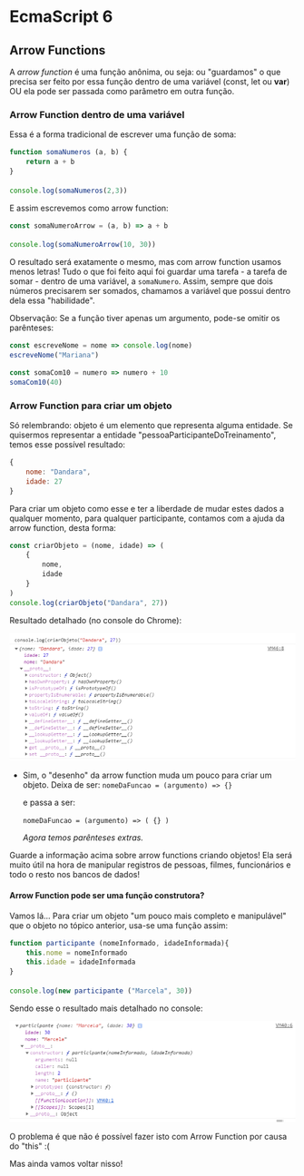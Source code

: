 # EcmaScript 6

## Arrow Functions

A _arrow function_ é uma função anônima, ou seja: ou "guardamos" o que precisa ser feito por essa função dentro de uma variável (const, let ou **var**) OU ela pode ser passada como parâmetro em outra função.

### Arrow Function dentro de uma variável

Essa é a forma tradicional de escrever uma função de soma:

```js
function somaNumeros (a, b) {
    return a + b
}

console.log(somaNumeros(2,3))
```

E assim escrevemos como arrow function:

```js
const somaNumeroArrow = (a, b) => a + b

console.log(somaNumeroArrow(10, 30))
```

O resultado será exatamente o mesmo, mas com arrow function usamos menos letras! Tudo o que foi feito aqui foi guardar uma tarefa - a tarefa de somar - dentro de uma variável, a `somaNumero`. Assim, sempre que dois números precisarem ser somados, chamamos a variável que possui dentro dela essa "habilidade".

Observação: Se a função tiver apenas um argumento, pode-se omitir os parênteses:

```js
const escreveNome = nome => console.log(nome)
escreveNome("Mariana")
```

```js
const somaCom10 = numero => numero + 10
somaCom10(40)
```

### Arrow Function para criar um objeto

Só relembrando: objeto é um elemento que representa alguma entidade. Se quisermos representar a entidade "pessoaParticipanteDoTreinamento", temos esse possível resultado:

```js
{
    nome: "Dandara",
    idade: 27
}
```

Para criar um objeto como esse e ter a liberdade de mudar estes dados a qualquer momento, para qualquer participante, contamos com a ajuda da arrow function, desta forma:

```js
const criarObjeto = (nome, idade) => (
    {
        nome, 
        idade
    }
)
console.log(criarObjeto("Dandara", 27))
```

Resultado detalhado (no console do Chrome):

![](.\assets\03-01-object-dandara.png)

* Sim, o "desenho" da arrow function muda um pouco para criar um objeto. Deixa de ser:
  `nomeDaFuncao = (argumento) => {}` 

  e passa a ser:

  `nomeDaFuncao = (argumento) => ( {} )`

  _Agora temos parênteses extras._

Guarde a informação acima sobre arrow functions criando objetos! Ela será muito útil na hora de manipular registros de pessoas, filmes, funcionários e todo o resto nos bancos de dados!

#### Arrow Function pode ser uma função construtora?

Vamos lá... Para criar um objeto "um pouco mais completo e manipulável" que o objeto no tópico anterior, usa-se uma função assim: 

```js
function participante (nomeInformado, idadeInformada){
    this.nome = nomeInformado
    this.idade = idadeInformada
}

console.log(new participante ("Marcela", 30))
```

Sendo esse o resultado mais detalhado no console: 

![](.\assets\03-02-constructor-marcela.png)

O problema é que não é possível fazer isto com Arrow Function por causa do "this" :(

Mas ainda vamos voltar nisso!






























































































